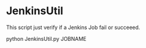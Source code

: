 # JenkinsUtil

This script just verify if a Jenkins Job fail or succeeed.

  python JenkinsUtil.py JOBNAME
  
